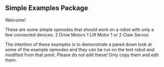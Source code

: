 ## Simple Examples Package

Welcome!

These are some simple opmodes that should work on a robot with only a few connected devices.
    2 Drive Motors
    1 Lift Motor
    1 or 2 Claw Servos

The intention of these examples is to demonstrate a pared down look at some of the example opmodes
and they can be run on the test robot and modified from that point.  Please do not edit these!
Only copy them and edit them.

